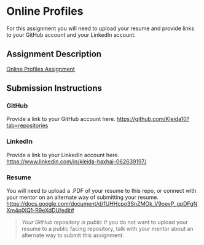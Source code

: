 # Online Profiles
For this assignment you will need to upload your resume and provide links to your GitHub account and your LinkedIn account.

## Assignment Description
[Online Profiles Assignment](https://education.launchcode.org/liftoff/modules/assignments/online-profiles)

## Submission Instructions
 
### GitHub
Provide a link to your GitHub account here.
https://github.com/Kleida10?tab=repositories
 
### LinkedIn
Provide a link to your LinkedIn account here.
https://www.linkedin.com/in/kleida-haxhaj-062639197/

### Resume
You will need to upload a .PDF of your resume to this repo, or connect with your mentor on an alternate way of submitting your resume.
https://docs.google.com/document/d/1UHHcpo3SnZMOk_V9oevP_gpDFgNXm4plXQ1-R9eXdDU/edit#

> *Your GitHub repository is public* if you do not want to upload your resume to a public facing repository, talk with your mentor about an alternate way to submit this assignment.
